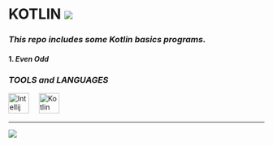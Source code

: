 # KOTLIN    [![](https://img.shields.io/badge/Language-Kotlin-CAA3FF?logo=kotlin)](https://kotlinlang.org/)


### ***This repo includes some Kotlin basics programs.***

#### 1. _Even Odd_


### *TOOLS and LANGUAGES* 
[<img src="https://upload.wikimedia.org/wikipedia/commons/thumb/9/9c/IntelliJ_IDEA_Icon.svg/1200px-IntelliJ_IDEA_Icon.svg.png" width="40px" alt="Intellij">](https://www.jetbrains.com/idea) &nbsp;&nbsp;&nbsp; [<img src="https://upload.wikimedia.org/wikipedia/commons/thumb/7/74/Kotlin_Icon.png/1200px-Kotlin_Icon.png" alt="Kotlin" width="40px">](https://kotlinlang.org/)
<hr>

[![](https://img.shields.io/badge/GitHub-InvisiblePro-blue?logo=github)](https://github.com/InvisiblePro)
